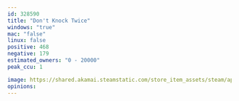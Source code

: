 ```yaml
---
id: 328590
title: "Don't Knock Twice"
windows: "true"
mac: "false"
linux: false
positive: 468
negative: 179
estimated_owners: "0 - 20000"
peak_ccu: 1

image: https://shared.akamai.steamstatic.com/store_item_assets/steam/apps/328590/header.jpg?t=1727964579
opinions:
---
```

